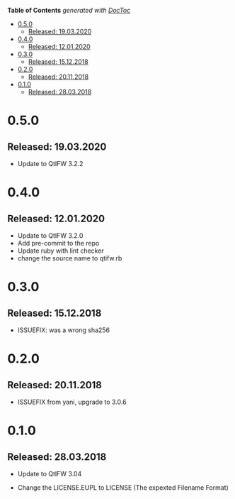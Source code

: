 <!-- START doctoc generated TOC please keep comment here to allow auto update -->
<!-- DON'T EDIT THIS SECTION, INSTEAD RE-RUN doctoc TO UPDATE -->
**Table of Contents**  *generated with [DocToc](https://github.com/thlorenz/doctoc)*

- [0.5.0](#050)
  - [Released: 19.03.2020](#released-19032020)
- [0.4.0](#040)
  - [Released: 12.01.2020](#released-12012020)
- [0.3.0](#030)
  - [Released: 15.12.2018](#released-15122018)
- [0.2.0](#020)
  - [Released: 20.11.2018](#released-20112018)
- [0.1.0](#010)
  - [Released: 28.03.2018](#released-28032018)

<!-- END doctoc generated TOC please keep comment here to allow auto update -->

# 0.5.0

## Released: 19.03.2020

- Update to QtIFW 3.2.2

# 0.4.0

## Released: 12.01.2020

- Update to QtIFW 3.2.0
- Add pre-commit to the repo
- Update ruby with lint checker
- change the source name to qtifw.rb

# 0.3.0

## Released: 15.12.2018

- ISSUEFIX: was a wrong sha256

# 0.2.0

## Released: 20.11.2018

- ISSUEFIX from yani, upgrade to 3.0.6

# 0.1.0

## Released: 28.03.2018

- Update to QtIFW 3.04

- Change the LICENSE.EUPL to LICENSE
  (The expexted Filename Format)
